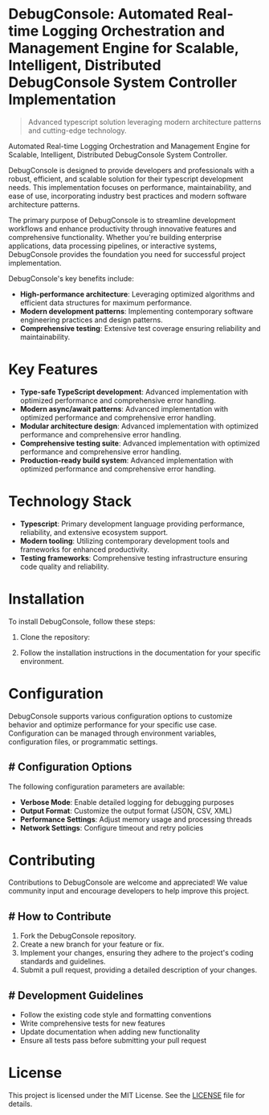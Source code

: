 <!-- fallback_DebugConsole_20251008123221_14765 -->

# DebugConsole: Automated Real-time Logging Orchestration and Management Engine for Scalable, Intelligent, Distributed DebugConsole System Controller Implementation
> Advanced typescript solution leveraging modern architecture patterns and cutting-edge technology.

Automated Real-time Logging Orchestration and Management Engine for Scalable, Intelligent, Distributed DebugConsole System Controller.

DebugConsole is designed to provide developers and professionals with a robust, efficient, and scalable solution for their typescript development needs. This implementation focuses on performance, maintainability, and ease of use, incorporating industry best practices and modern software architecture patterns.

The primary purpose of DebugConsole is to streamline development workflows and enhance productivity through innovative features and comprehensive functionality. Whether you're building enterprise applications, data processing pipelines, or interactive systems, DebugConsole provides the foundation you need for successful project implementation.

DebugConsole's key benefits include:

* **High-performance architecture**: Leveraging optimized algorithms and efficient data structures for maximum performance.
* **Modern development patterns**: Implementing contemporary software engineering practices and design patterns.
* **Comprehensive testing**: Extensive test coverage ensuring reliability and maintainability.

# Key Features

* **Type-safe TypeScript development**: Advanced implementation with optimized performance and comprehensive error handling.
* **Modern async/await patterns**: Advanced implementation with optimized performance and comprehensive error handling.
* **Modular architecture design**: Advanced implementation with optimized performance and comprehensive error handling.
* **Comprehensive testing suite**: Advanced implementation with optimized performance and comprehensive error handling.
* **Production-ready build system**: Advanced implementation with optimized performance and comprehensive error handling.

# Technology Stack

* **Typescript**: Primary development language providing performance, reliability, and extensive ecosystem support.
* **Modern tooling**: Utilizing contemporary development tools and frameworks for enhanced productivity.
* **Testing frameworks**: Comprehensive testing infrastructure ensuring code quality and reliability.

# Installation

To install DebugConsole, follow these steps:

1. Clone the repository:


2. Follow the installation instructions in the documentation for your specific environment.

# Configuration

DebugConsole supports various configuration options to customize behavior and optimize performance for your specific use case. Configuration can be managed through environment variables, configuration files, or programmatic settings.

## # Configuration Options

The following configuration parameters are available:

* **Verbose Mode**: Enable detailed logging for debugging purposes
* **Output Format**: Customize the output format (JSON, CSV, XML)
* **Performance Settings**: Adjust memory usage and processing threads
* **Network Settings**: Configure timeout and retry policies

# Contributing

Contributions to DebugConsole are welcome and appreciated! We value community input and encourage developers to help improve this project.

## # How to Contribute

1. Fork the DebugConsole repository.
2. Create a new branch for your feature or fix.
3. Implement your changes, ensuring they adhere to the project's coding standards and guidelines.
4. Submit a pull request, providing a detailed description of your changes.

## # Development Guidelines

* Follow the existing code style and formatting conventions
* Write comprehensive tests for new features
* Update documentation when adding new functionality
* Ensure all tests pass before submitting your pull request

# License

This project is licensed under the MIT License. See the [LICENSE](https://github.com/Hajjouz/DebugConsole/blob/main/LICENSE) file for details.
